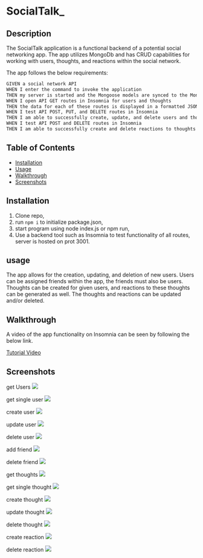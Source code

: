 # SocialTalk_

## Description

The SocialTalk application is a functional backend of a potential social networking app. The app utilizes MongoDb and has CRUD capabilities for working with users, thoughts, and reactions within the social network.

The app follows the below requirements:

```md
GIVEN a social network API
WHEN I enter the command to invoke the application
THEN my server is started and the Mongoose models are synced to the MongoDB database
WHEN I open API GET routes in Insomnia for users and thoughts
THEN the data for each of these routes is displayed in a formatted JSON
WHEN I test API POST, PUT, and DELETE routes in Insomnia
THEN I am able to successfully create, update, and delete users and thoughts in my database
WHEN I test API POST and DELETE routes in Insomnia
THEN I am able to successfully create and delete reactions to thoughts and add and remove friends to a user’s friend list
```

## Table of Contents
- [Installation](#installation)
- [Usage](#usage)
- [Walkthrough](#walkthrough)
- [Screenshots](#screenshots)

## Installation

1. Clone repo,
2. run `npm i` to initialize package.json,
3. start program using node index.js or npm run,
4. Use a backend tool such as Insomnia to test functionality of all routes, server is hosted on prot 3001.

## usage

The app allows for the creation, updating, and deletion of new users.  Users can be assigned friends within the app, the friends must also be users.  Thoughts can be created for given users, and reactions to these thoughts can be generated as well.  The thoughts and reactions can be updated and/or deleted.

## Walkthrough

A video of the app functionality on Insomnia can be seen by following the below link.

[Tutorial Video](https://drive.google.com/file/d/1-aC1ew_oCsNf-mXWPOi7RrUliDqXajWt/view)

## Screenshots

get Users
![](./images/GetUsers.JPG)

get single user
![](./images/getSingleUser.JPG)

create user
![](./images/createUser.JPG)

update user
![](./images/createUser.JPG)

delete user
![](./images/deleteUser.JPG)

add friend
![](./images/addFriend.JPG)

delete friend
![](./images/deleteFriend.JPG)

get thoughts
![](./images/getThoughts.JPG)

get single thought
![](./images/getSingleThought.JPG)

create thought
![](./images/createThought.JPG)

update thought
![](./images/updateThought.JPG)

delete thought
![](./images/deleteThought.JPG)

create reaction
![](./images/createReaction.JPGmages)

delete reaction
![](./images/deleteReaction.JPG)

